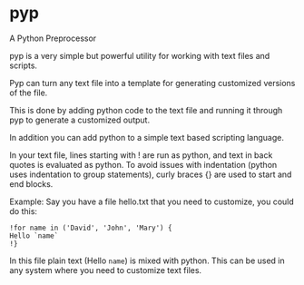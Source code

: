 # pyp
A Python Preprocessor

pyp is a very simple but powerful utility for working with text files and scripts.

Pyp can turn any text file into a template for generating customized versions of the file.

This is done by adding python code to the text file and running it through pyp to generate a customized output. 

In addition you can add python to a simple text based scripting language.

In your text file, lines starting with ! are run as python, and text in back quotes is evaluated as python. To avoid issues with indentation (python uses indentation to group statements), curly braces {} are used to start and end blocks.

Example: Say you have a file hello.txt that you need to customize, you could do this:

    !for name in ('David', 'John', 'Mary') {
    Hello `name`
    !}

In this file plain text (Hello `name`) is mixed with python.
This can be used in any system where you need to customize text files. 


